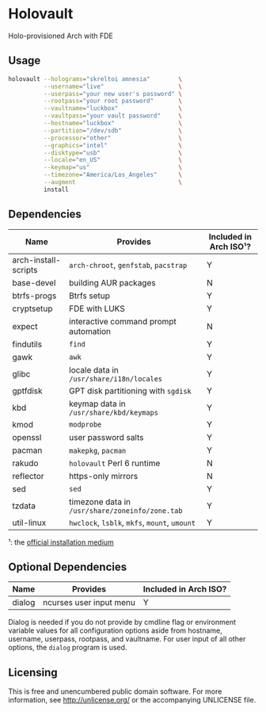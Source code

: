 Holovault
=========

Holo-provisioned Arch with FDE


Usage
-----

```bash
holovault --holograms="skreltoi amnesia"        \
          --username="live"                     \
          --userpass="your new user's password" \
          --rootpass="your root password"       \
          --vaultname="luckbox"                 \
          --vaultpass="your vault password"     \
          --hostname="luckbox"                  \
          --partition="/dev/sdb"                \
          --processor="other"                   \
          --graphics="intel"                    \
          --disktype="usb"                      \
          --locale="en_US"                      \
          --keymap="us"                         \
          --timezone="America/Los_Angeles"      \
          --augment                             \
          install
```


Dependencies
------------

Name                 | Provides                                        | Included in Arch ISO¹?
---                  | ---                                             | ---
arch-install-scripts | `arch-chroot`, `genfstab`, `pacstrap`           | Y
base-devel           | building AUR packages                           | N
btrfs-progs          | Btrfs setup                                     | Y
cryptsetup           | FDE with LUKS                                   | Y
expect               | interactive command prompt automation           | N
findutils            | `find`                                          | Y
gawk                 | `awk`                                           | Y
glibc                | locale data in `/usr/share/i18n/locales`        | Y
gptfdisk             | GPT disk partitioning with `sgdisk`             | Y
kbd                  | keymap data in `/usr/share/kbd/keymaps`         | Y
kmod                 | `modprobe`                                      | Y
openssl              | user password salts                             | Y
pacman               | `makepkg`, `pacman`                             | Y
rakudo               | `holovault` Perl 6 runtime                      | N
reflector            | https-only mirrors                              | N
sed                  | `sed`                                           | Y
tzdata               | timezone data in `/usr/share/zoneinfo/zone.tab` | Y
util-linux           | `hwclock`, `lsblk`, `mkfs`, `mount`, `umount`   | Y

¹: the [official installation medium](https://www.archlinux.org/download/)


Optional Dependencies
---------------------

Name   | Provides                | Included in Arch ISO?
---    | ---                     | ---
dialog | ncurses user input menu | Y

Dialog is needed if you do not provide by cmdline flag or environment
variable values for all configuration options aside from hostname,
username, userpass, rootpass, and vaultname. For user input of all other
options, the `dialog` program is used.


Licensing
---------

This is free and unencumbered public domain software. For more
information, see http://unlicense.org/ or the accompanying UNLICENSE file.
